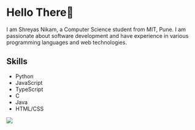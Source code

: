 # Hello There👋
 I am Shreyas Nikam, a Computer Science student from MIT, Pune. I am passionate about software development and have experience in various programming languages and web technologies.

## Skills
- Python
- JavaScript
- TypeScript 
- C
- Java
- HTML/CSS



![](https://img.shields.io/badge/editor-VSCode-informational?style=flat&logo=visual-studio-code&logoColor=white&color=2bbc8a)






